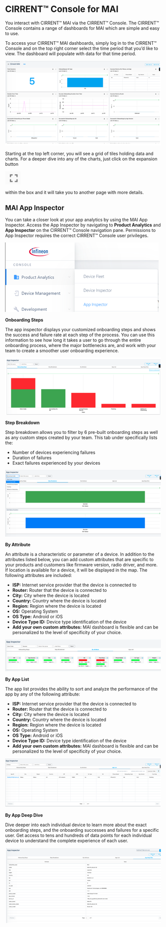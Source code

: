 # CIRRENT™ Console for MAI

You interact with CIRRENT™ MAI via the CIRRENT™ Console. The CIRRENT™ Console contains a range of dashboards for MAI which are simple and easy to use. 

To access your CIRRENT™ MAI dashboards, simply log in to the CIRRENT™ Console and on the top right corner select the time period that you’d like to view. The dashboard will populate with data for that time period.

![image](../img/mai-1.png)
  
Starting at the top left corner, you will see a grid of tiles holding data and charts. For a deeper dive into any of the charts, just click on the expansion button  

![image](../img/mai-icon.png)

within the box and it will take you to another page with more details.

## MAI App Inspector

You can take a closer look at your app analytics by using the MAI App Inspector. Access the App Inspector by navigating to **Product Analytics** and **App Inspector** on the CIRRENT™ Console navigation pane. Permissions to App Inspector requires the correct CIRRENT™ Console user privileges.

![image](../img/mai-2.png)

**Onboarding Steps**

The app inspector displays your customized onboarding steps and shows the success and failure rate at each step of the process. You can use this information to see how long it takes a user to go through the entire onboarding process, where the major bottlenecks are, and work with your team to create a smoother user onboarding experience.

![image](../img/mai-3.png)

**Step Breakdown**

Step breakdown allows you to filter by 6 pre-built onboarding steps as well as any custom steps created by your team. This tab under specifically lists the:

* Number of devices experiencing failures
* Duration of failures
* Exact failures experienced by your devices

![image](../img/mai-4.png)

**By Attribute**

An attribute is a characteristic or parameter of a device. In addition to the attributes listed below, you can add custom attributes that are specific to your products and customers like firmware version, radio driver, and more. If location is available for a device, it will be displayed in the map. The following attributes are included:

* **ISP:** Internet service provider that the device is connected to
* **Router:** Router that the device is connected to
* **City:** City where the device is located
* **Country:** Country where the device is located
* **Region:** Region where the device is located
* **OS:** Operating System
* **OS Type:** Android or iOS
* **Device Type ID:** Device type identification of the device
* **Add your own custom attributes:** MAI dashboard is flexible and can be personalized to the level of specificity of your choice.

![image](../img/mai-5.png)

**By App List**

The app list provides the ability to sort and analyze the performance of the app by any of the following attribute:

* **ISP:** Internet service provider that the device is connected to
* **Router:** Router that the device is connected to
* **City:** City where the device is located
* **Country:** Country where the device is located
* **Region:** Region where the device is located
* **OS:** Operating System
* **OS Type:** Android or iOS
* **Device Type ID:** Device type identification of the device
* **Add your own custom attributes:** MAI dashboard is flexible and can be personalized to the level of specificity of your choice.

![image](../img/mai-6.png)

**By App Deep Dive**

Dive deeper into each individual device to learn more about the exact onboarding steps, and the onboarding successes and failures for a specific user. Get access to tens and hundreds of data points for each individual device to understand the complete experience of each user.

![image](../img/mai-7.png)
  
